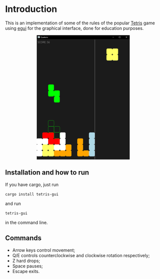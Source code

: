 # Introduction

This is an implementation of some of the rules of the popular [Tetris](https://en.wikipedia.org/wiki/Tetris) game using [egui](https://github.com/emilk/egui) for the graphical interface, done for education purposes.

<img src="quattorix.png" alt="MarineGEO circle logo" style="height: 400px; width:300px; display: block; margin-left: auto; margin-right: auto"/>

## Installation and how to run

If you have cargo, just run

```console
cargo install tetris-gui
```

and run

```
tetris-gui
```

in the command line.

## Commands

- Arrow keys control movement;
- Q/E controls counterclockwise and clockwise rotation respectively;
- Z hard drops;
- Space pauses;
- Escape exits.
